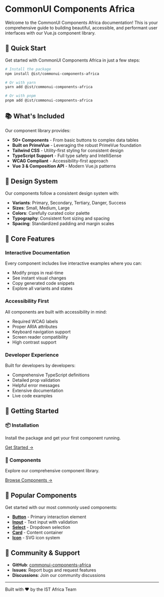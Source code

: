 # CommonUI Components Africa

Welcome to the CommonUI Components Africa documentation! This is your comprehensive guide to building beautiful, accessible, and performant user interfaces with our Vue.js component library.

## 🚀 Quick Start

Get started with CommonUI Components Africa in just a few steps:

```bash
# Install the package
npm install @ist/commonui-components-africa

# Or with yarn
yarn add @ist/commonui-components-africa

# Or with pnpm
pnpm add @ist/commonui-components-africa
```

## 📚 What's Included

Our component library provides:

- **50+ Components** - From basic buttons to complex data tables
- **Built on PrimeVue** - Leveraging the robust PrimeVue foundation
- **Tailwind CSS** - Utility-first styling for consistent design
- **TypeScript Support** - Full type safety and IntelliSense
- **WCAG Compliant** - Accessibility-first approach
- **Vue 3 & Composition API** - Modern Vue.js patterns

## 🎯 Design System

Our components follow a consistent design system with:

- **Variants**: Primary, Secondary, Tertiary, Danger, Success
- **Sizes**: Small, Medium, Large
- **Colors**: Carefully curated color palette
- **Typography**: Consistent font sizing and spacing
- **Spacing**: Standardized padding and margin scales

## 🔧 Core Features

### Interactive Documentation
Every component includes live interactive examples where you can:
- Modify props in real-time
- See instant visual changes
- Copy generated code snippets
- Explore all variants and states

### Accessibility First
All components are built with accessibility in mind:
- Required WCAG labels
- Proper ARIA attributes
- Keyboard navigation support
- Screen reader compatibility
- High contrast support

### Developer Experience
Built for developers by developers:
- Comprehensive TypeScript definitions
- Detailed prop validation
- Helpful error messages
- Extensive documentation
- Live code examples

## 📖 Getting Started

<div class="grid grid-cols-1 md:grid-cols-2 gap-6 mt-8">
  <div class="border rounded-lg p-6">
    <h3 class="text-xl font-semibold mb-3">📦 Installation</h3>
    <p class="text-gray-600 mb-4">Install the package and get your first component running.</p>
    <a href="/docs/getting-started/installation" class="text-blue-600 hover:text-blue-800">
      Get Started →
    </a>
  </div>
  
  <div class="border rounded-lg p-6">
    <h3 class="text-xl font-semibold mb-3">🎨 Components</h3>
    <p class="text-gray-600 mb-4">Explore our comprehensive component library.</p>
    <a href="/docs/components/" class="text-blue-600 hover:text-blue-800">
      Browse Components →
    </a>
  </div>
</div>

## 🌟 Popular Components

Get started with our most commonly used components:

- **[Button](/docs/components/inputs/button)** - Primary interaction element
- **[Input](/docs/components/inputs/input)** - Text input with validation
- **[Select](/docs/components/inputs/select)** - Dropdown selection
- **[Card](/docs/components/data-display/card)** - Content container
- **[Icon](/docs/components/data-display/icon)** - SVG icon system

## 🤝 Community & Support

- **GitHub**: [commonui-components-africa](https://github.com/ist-africa/commonui-components-africa)
- **Issues**: Report bugs and request features
- **Discussions**: Join our community discussions

---

<div class="text-center mt-12">
  <p class="text-gray-600">
    Built with ❤️ by the IST Africa Team
  </p>
</div> 